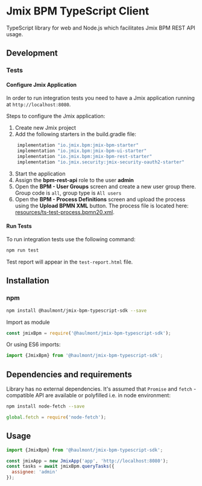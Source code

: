 # Jmix BPM TypeScript Client

TypeScript library for web and Node.js which facilitates Jmix BPM REST API usage.

## Development

### Tests

#### Configure Jmix Application

In order to run integration tests you need to have a Jmix application running at `http://localhost:8080`.

Steps to configure the Jmix application:

1. Create new Jmix project
1. Add the following starters in the build.gradle file:
```groovy
    implementation "io.jmix.bpm:jmix-bpm-starter"
    implementation "io.jmix.bpm:jmix-bpm-ui-starter"
    implementation "io.jmix.bpm:jmix-bpm-rest-starter"
    implementation "io.jmix.security:jmix-security-oauth2-starter"
```
3. Start the application
3. Assign the **bpm-rest-api** role to the user **admin**
3. Open the **BPM - User Groups** screen and create a new user group there. Group code is `all`, group type is `All users`
3. Open the **BPM - Process Definitions** screen and upload the process using the **Upload BPMN XML** button. The process file is located here: [resources/ts-test-process.bpmn20.xml](resources/ts-test-process.bpmn20.xml).

#### Run Tests

To run integration tests use the following command:

```bash
npm run test
```

Test report will appear in the `test-report.html` file.
 
## Installation

### npm

```bash
npm install @haulmont/jmix-bpm-typescript-sdk --save
```
Import as module  
```javascript
const jmixBpm = require('@haulmont/jmix-bpm-typescript-sdk');
```

Or using ES6 imports:

```javascript
import {JmixBpm} from '@haulmont/jmix-bpm-typescript-sdk';
```

## Dependencies and requirements
Library has no external dependencies. It's assumed that `Promise` and `fetch` -compatible API are available 
or polyfilled i.e. in node environment:
  
```bash
npm install node-fetch --save
```

```javascript
global.fetch = require('node-fetch');
```

## Usage

```javascript
import {JmixBpm} from '@haulmont/jmix-bpm-typescript-sdk';

const jmixApp = new JmixApp('app', 'http://localhost:8080');
const tasks = await jmixBpm.queryTasks({
  assignee: 'admin'
});
```